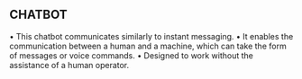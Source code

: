 CHATBOT
-----------


• This chatbot communicates similarly to instant messaging.
• It enables the communication between a human and a machine, which can take the form of messages or voice commands.
• Designed to work without the assistance of a human operator.

